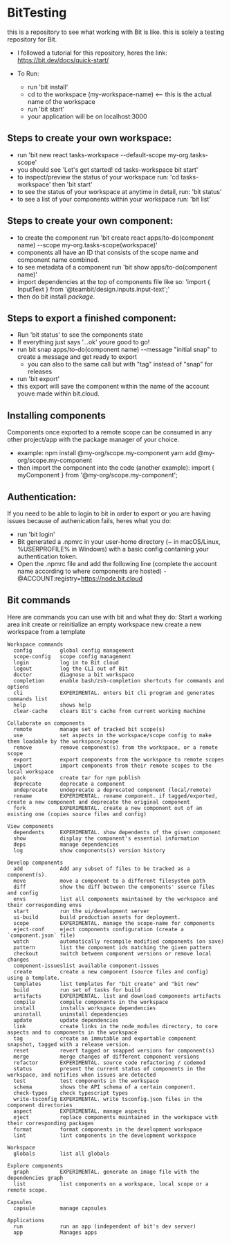 # BitTesting
this is a repository to see what working with Bit is like. this is solely a testing repository for Bit.

- I followed a tutorial for this repository, heres the link: https://bit.dev/docs/quick-start/

- To Run:
  - run 'bit install'
  - cd to the workspace (my-workspace-name) <-- this is the actual name of the workspace
  - run 'bit start'
  - your application will be on localhost:3000
  
 ## Steps to create your own workspace:
  - run 'bit new react tasks-workspace --default-scope my-org.tasks-scope'
  - you should see 'Let's get started!
                      cd tasks-workspace
                      bit start'
  - to inspect/preview the status of your workspace run: 'cd tasks-workspace' then 'bit start'
  - to see the status of your workspace at anytime in detail, run: 'bit status'
  - to see a list of your components within your workspace run: 'bit list'
                        
 ## Steps to create your own component:
  - to create the component run 'bit create react apps/to-do(component name) --scope my-org.tasks-scope(workspace)'
  - components all have an ID that consists of the scope name and component name combined.
  - to see metadata of a component run 'bit show apps/to-do(component name)'
  - import dependencies at the top of components file like so: 'import { InputText } from '@teambit/design.inputs.input-text';'
  - then do bit install *package*.
  
 ## Steps to export a finished component:
  - Run 'bit status' to see the components state
  - If everything just says '...ok' youre good to go!
  - run bit snap apps/to-do(component name) --message "initial snap" to create a message and get ready to export
    - you can also to the same call but with "tag" instead of "snap" for releases
  - run 'bit export' 
  - this export will save the component within the name of the account youve made within bit.cloud.
  
## Installing components
Components once exported to a remote scope can be consumed in any other project/app with the package manager of your choice.
 - example: npm install @my-org/scope.my-component
            yarn add @my-org/scope.my-component
 - then import the component into the code (another example): import { myComponent } from '@my-org/scope.my-component';
 
## Authentication:
  If you need to be able to login to bit in order to export or you are having issues because of authenication fails, heres what you do:
   -  run 'bit login'
   - Bit generated a .npmrc in your user-home directory (~ in macOS/Linux, %USERPROFILE% in Windows) with a basic config containing your authentication token.
   - Open the .npmrc file and add the following line (complete the account name according to where components are hosted)
    - @ACCOUNT:registry=https://node.bit.cloud
  
 ## Bit commands
  Here are commands you can use with bit and what they do:
    Start a working area
      init           create or reinitialize an empty workspace
      new            create a new workspace from a template

    Workspace commands
      config         global config management
      scope-config   scope config management
      login          log in to Bit cloud
      logout         log the CLI out of Bit
      doctor         diagnose a bit workspace
      completion     enable bash/zsh-completion shortcuts for commands and options
      cli            EXPERIMENTAL. enters bit cli program and generates commands list
      help           shows help
      clear-cache    clears Bit's cache from current working machine

    Collaborate on components
      remote         manage set of tracked bit scope(s)
      use            set aspects in the workspace/scope config to make them loadable by the workspace/scope
      remove         remove component(s) from the workspace, or a remote scope
      export         export components from the workspace to remote scopes
      import         import components from their remote scopes to the local workspace
      pack           create tar for npm publish
      deprecate      deprecate a component
      undeprecate    undeprecate a deprecated component (local/remote)
      rename         EXPERIMENTAL. rename component. if tagged/exported, create a new component and deprecate the original component
      fork           EXPERIMENTAL. create a new component out of an existing one (copies source files and config)

    View components
      dependents     EXPERIMENTAL. show dependents of the given component
      show           display the component's essential information
      deps           manage dependencies
      log            show components(s) version history

    Develop components
      add            Add any subset of files to be tracked as a component(s).
      move           move a component to a different filesystem path
      diff           show the diff between the components' source files and config
      envs           list all components maintained by the workspace and their corresponding envs
      start          run the ui/development server
      ui-build       build production assets for deployment.
      scope          EXPERIMENTAL. manage the scope-name for components
      eject-conf     eject components configuration (create a `component.json` file)
      watch          automatically recompile modified components (on save)
      pattern        list the component ids matching the given pattern
      checkout       switch between component versions or remove local changes
      component-issueslist available component-issues
      create         create a new component (source files and config) using a template.
      templates      list templates for "bit create" and "bit new"
      build          run set of tasks for build
      artifacts      EXPERIMENTAL. list and download components artifacts
      compile        compile components in the workspace
      install        installs workspace dependencies
      uninstall      uninstall dependencies
      update         update dependencies
      link           create links in the node_modules directory, to core aspects and to components in the workspace
      tag            create an immutable and exportable component snapshot, tagged with a release version.
      reset          revert tagged or snapped versions for component(s)
      merge          merge changes of different component versions
      refactor       EXPERIMENTAL. source code refactoring / codemod
      status         present the current status of components in the workspace, and notifies when issues are detected
      test           test components in the workspace
      schema         shows the API schema of a certain component.
      check-types    check typescript types
      write-tsconfig EXPERIMENTAL. write tsconfig.json files in the component directories
      aspect         EXPERIMENTAL. manage aspects
      eject          replace components maintained in the workspace with their corresponding packages
      format         format components in the development workspace
      lint           lint components in the development workspace

    Workspace
      globals        list all globals

    Explore components
      graph          EXPERIMENTAL. generate an image file with the dependencies graph
      list           list components on a workspace, local scope or a remote scope.

    Capsules
      capsule        manage capsules

    Applications
      run            run an app (independent of bit's dev server)
      app            Manages apps
    

